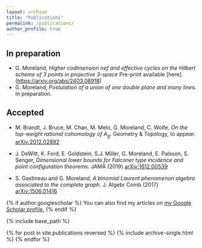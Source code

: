 ```yaml
---
layout: archive
title: "Publications"
permalink: /publications/
author_profile: true
---
```


In preparation
------
* G. Moreland, *Higher codimension nef and effective cycles on the Hilbert scheme of 3 points in projective 3-space* Pre-print available [here].(https://arxiv.org/abs/2403.08918)
* G. Moreland, *Postulation of a union of one double plane and many lines.* In preparation.

Accepted
------
* M. Brandt, J. Bruce, M. Chan, M. Melo, G. Moreland, C. Wolfe, *On the top-weight rational cohomology of $A_g$.* Geometry & Topology, to appear.
[arXiv:2012.02892](https://arxiv.org/abs/2012.02892)

* J. DeWitt, K. Ford, E. Goldstein, S.J. Miller, G. Moreland, E. Palsson, S. Senger, *Dimensional lower bounds for Falconer type incidence and point configuration theorems.* JAMA (2019)
[arXiv:1612.00539](https://arxiv.org/abs/1612.00539)

* S. Gastineau and G. Moreland, *A binomial Laurent phenomenon algebra associated to the complete graph.* J. Algebr Comb (2017)
[arXiv:1506.01416](https://arxiv.org/abs/1506.01416)

{% if author.googlescholar %}
  You can also find my articles on <u><a href="{{author.googlescholar}}">my Google Scholar profile</a>.</u>
{% endif %}

{% include base_path %}

{% for post in site.publications reversed %}
  {% include archive-single.html %}
{% endfor %}
